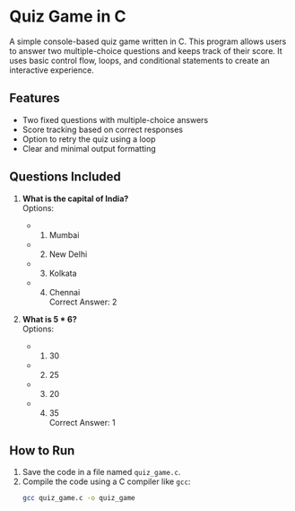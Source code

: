 # Quiz Game in C

A simple console-based quiz game written in C. This program allows users to answer two multiple-choice questions and keeps track of their score. It uses basic control flow, loops, and conditional statements to create an interactive experience.

## Features

- Two fixed questions with multiple-choice answers
- Score tracking based on correct responses
- Option to retry the quiz using a loop
- Clear and minimal output formatting

## Questions Included

1. **What is the capital of India?**  
   Options:  
   - 1) Mumbai  
   - 2) New Delhi  
   - 3) Kolkata  
   - 4) Chennai  
   Correct Answer: 2

2. **What is 5 * 6?**  
   Options:  
   - 1) 30  
   - 2) 25  
   - 3) 20  
   - 4) 35  
   Correct Answer: 1

## How to Run

1. Save the code in a file named `quiz_game.c`.
2. Compile the code using a C compiler like `gcc`:
   ```bash
   gcc quiz_game.c -o quiz_game

